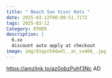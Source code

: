 ```yaml
---
title: " Beach Sun Visor Hats "
date: 2025-03-12T08:09:51.717Z
tags: 2025-03-12
Category: OTHER
description: |
  6.xx
  discount auto apply at checkout 
image: img/81qyn54dwdl._ac_sx466_.jpg
---
```

 https://amzlink.to/az0obzPuhf3Nc
AD